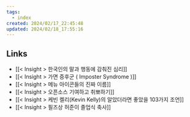 ```yaml
---
tags:
  - index
created: 2024/02/17_22:45:48
updated: 2024/02/18_17:55:16
---
```


## Links
- [[< Insight > 한국인의 말과 행동에 감춰진 심리]]
- [[< Insight > 가면 증후군 ( Imposter Syndrome )]]
- [[< Insight > 메뉴 아이콘들의 진짜 이름]]
- [[< Insight > 오픈소스 기여하고 취뽀하기]]
- [[< Insight > 케빈 켈리(Kevin Kelly)의 알았더라면 좋았을 103가지 조언]]
- [[< Insight > 필즈상 허준이 졸업식 축사]]
